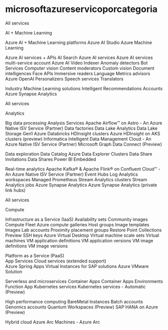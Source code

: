 # microsoftazureservicoporcategoria

All services 

AI + Machine Learning

  Azure AI + Machine Learning platforms
      Azure AI Studio
      Azure Machine Learning

  Azure AI services + APIs
      AI Search
      Azure AI services
      Azure AI services multi-service account
      Azure AI Video Indexer
      Anomaly detectors
      Bot Services
      Computer vision
      Content moderators
      Custom vision
      Document intelligences
      Face APIs
      Immersive readers
      Language
      Metrics advisors
      Azure OpenAI
      Personalizers
      Speech services
      Translators

  Industry Machine Learning solutions
      Intelligent Recommendations Accounts
      Azure Synapse Analytics



All services

Analytics

  Big data processing
      Analysis Services
      Apache Airflow™ on Astro - An Azure Native ISV Service (Partner)
      Data factories
      Data Lake Analytics
      Data Lake Storage Gen1
      Azure Databricks
      HDInsight clusters
      Azure HDInsight on AKS clusters (preview)
      Informatica Intelligent Data Management Cloud - An Azure Native ISV Service (Partner)
      Microsoft Graph Data Connect (Preview)

  Data exploration
      Data Catalog
      Azure Data Explorer Clusters
      Data Share Invitations
      Data Shares
      Power BI Embedded

  Real-time analytics
      Apache Kafka® & Apache Flink® on Confluent Cloud™ - An Azure Native ISV Service (Partner)
      Event Hubs
      Log Analytics workspaces
      Managed Prometheus
      Stream Analytics clusters
      Stream Analytics jobs
      Azure Synapse Analytics
      Azure Synapse Analytics (private link hubs)  



All services

Compute

  Infrastructure as a Service (IaaS)
      Availability sets
      Community images
      Compute Fleet
      Azure compute galleries
      Host groups
      Image templates
      Images
      Lab accounts
      Proximity placement groups
      Restore Point Collections
      Preview
      SSH keys
      Azure Virtual Desktop
      Virtual machine scale sets
      Virtual machines
      VM application definitions
      VM application versions
      VM image definitions
      VM image versions
    
  Platform as a Service (PaaS)  
      App Services
      Cloud services (extended support)  
      Azure Spring Apps
      Virtual Instances for SAP solutions
      Azure VMware Solution

  Serverless and microservices
      Container Apps
      Container Apps Environments
      Function App
      Kubernetes services
      Kubernetes services - Automatic (Preview)

  High performance computing
      BareMetal Instances
      Batch accounts
      Genomics accounts
      Quantum Workspaces (Preview)
      SAP HANA on Azure (Preview)

  Hybrid cloud
      Azure Arc
      Machines - Azure Arc

      
